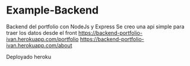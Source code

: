 # Example-Backend
Backend del portfolio con NodeJs y Express
Se creo una api simple para traer los datos desde el front
https://backend-portfolio-ivan.herokuapp.com/portfolio
https://backend-portfolio-ivan.herokuapp.com/about

Deployado heroku
